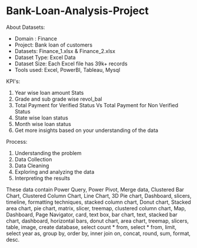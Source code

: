 # Bank-Loan-Analysis-Project

About Datasets:
- Domain : Finance
- Project: Bank loan of customers
- Datasets: Finance_1.xlsx & Finance_2.xlsx
- Dataset Type: Excel Data
- Dataset Size: Each Excel file has 39k+ records
- Tools used: Excel, PowerBI, Tableau, Mysql

KPI's:
1. Year wise loan amount Stats
2. Grade and sub grade wise revol_bal
3. Total Payment for Verified Status Vs Total Payment for Non Verified Status
4. State wise loan status
5. Month wise loan status
6. Get more insights based on your understanding of the data

Process:
1. Understanding the problem
2. Data Collection
3. Data Cleaning
4. Exploring and analyzing the data
5. Interpreting the results
   
These data contain Power Query, Power Pivot, Merge data, Clustered Bar Chart, Clustered Column Chart, Line Chart, 3D Pie chart, Dashboard, slicers, timeline, formatting techniques,  stacked column chart, Donut chart, Stacked area chart, pie chart, matrix, slicer, treemap, clustered column chart, Map, Dashboard, Page Navigator, card, text box, bar chart, text, stacked bar chart, dashboard, horizontal bars, donut chart, area chart, treemap, slicers, table, image, create database, select count * from, select * from, limit, select year as, group by, order by, inner join on, concat, round, sum, format, desc.
